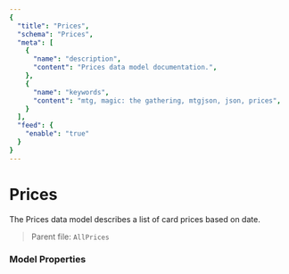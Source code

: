 ```yaml
---
{
  "title": "Prices",
  "schema": "Prices",
  "meta": [
    {
      "name": "description",
      "content": "Prices data model documentation.",
    },
    {
      "name": "keywords",
      "content": "mtg, magic: the gathering, mtgjson, json, prices",
    }
  ],
  "feed": {
    "enable": "true"
  }
}
---
```


# Prices

The Prices data model describes a list of card prices based on date.

> Parent file: `AllPrices`

### Model Properties

<Documentation/>
